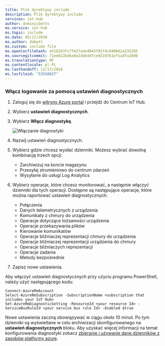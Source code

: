 ```yaml
---
title: Plik dyrektywy include
description: Plik dyrektywy include
services: iot-hub
author: dominicbetts
ms.service: iot-hub
ms.topic: include
ms.date: 05/17/2018
ms.author: dobett
ms.custom: include file
ms.openlocfilehash: e518263fc7f427ade4943f91fdc840b62a235205
ms.sourcegitcommit: 71ee622bdba6e24db4d7ce92107b1ef1a4fa2600
ms.translationtype: MT
ms.contentlocale: pl-PL
ms.lasthandoff: 12/17/2018
ms.locfileid: "53550027"
---
```

### <a name="enable-logging-with-diagnostics-settings"></a>Włącz logowanie za pomocą ustawień diagnostycznych

1. Zaloguj się do [witryny Azure portal](https://portal.azure.com) i przejdź do Centrum IoT Hub.

2. Wybierz **ustawień diagnostycznych**.

3. Wybierz **Włącz diagnostykę**.

   ![Włączanie diagnostyki](./media/iot-hub-diagnostics-settings/turnondiagnostics.png)

4. Nazwij ustawień diagnostycznych.

5. Wybierz gdzie chcesz wysłać dzienniki. Możesz wybrać dowolną kombinację trzech opcji:

   * Zarchiwizuj na koncie magazynu
   * Przesyłaj strumieniowo do centrum zdarzeń
   * Wysyłanie do usługi Log Analytics

6. Wybierz operacje, które chcesz monitorować, a następnie włączyć dzienniki dla tych operacji. Dostępne są następujące operacje, które można raportować ustawień diagnostycznych:

   * Połączenia
   * Danych telemetrycznych z urządzenia
   * Komunikaty z chmury do urządzenia
   * Operacje dotyczące tożsamości urządzenia
   * Operacje przekazywania plików
   * Kierowanie komunikatów
   * Operacje bliźniaczej reprezentacji chmury do urządzenia
   * Operacje bliźniaczej reprezentacji urządzenia do chmury
   * Operacje bliźniaczych reprezentacji
   * Operacje zadania
   * Metody bezpośrednie  

6. Zapisz nowe ustawienia. 

Aby włączyć ustawień diagnostycznych przy użyciu programu PowerShell, należy użyć następującego kodu:

```azurepowershell
Connect-AzureRmAccount
Select-AzureRmSubscription -SubscriptionName <subscription that includes your IoT Hub>
Set-AzureRmDiagnosticSetting -ResourceId <your resource Id> -ServiceBusRuleId <your service bus rule Id> -Enabled $true
```

Nowe ustawienia zaczną obowiązywać w ciągu około 10 minut. Po tym dzienniki są wyświetlane w celu archiwizacji skonfigurowanego na **ustawień diagnostycznych** bloku. Aby uzyskać więcej informacji na temat konfigurowania diagnostyki zobacz [zbieranie i używanie dane dzienników z zasobów platformy azure](../articles/azure-monitor/platform/diagnostic-logs-overview.md).